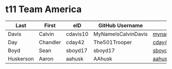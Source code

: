 # t11 Team America

| Last | First | eID | GitHub Username | Email |
|------|-------|-----|-----------------|-------|
| Davis | Calvin | cdavis10 | MyNameIsCalvinDavis | mynameiscalvindavis@gmail.com |
| Day | Chandler | cday42 | The501Trooper | cday42@rams.colostate.edu |
| Boyd | Sean | sboyd17 | sboyd17 | sboyd17@rams.colostate.edu |
| Huskerson | Aaron | aahusk | AAhusk | aahusk@rams.colostate.edu |
